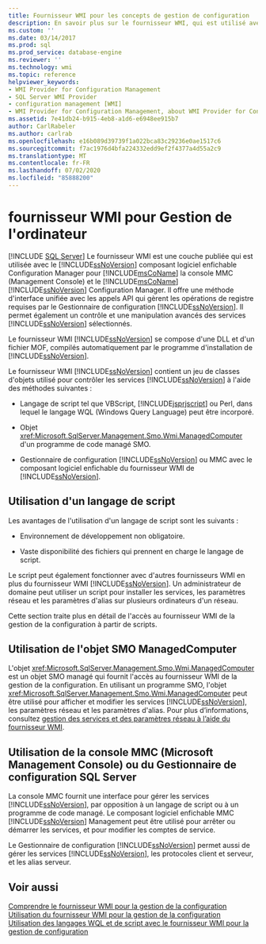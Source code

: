 ```yaml
---
title: Fournisseur WMI pour les concepts de gestion de configuration
description: En savoir plus sur le fournisseur WMI, qui est utilisé avec Gestionnaire de configuration SQL Server dans Microsoft Management Console et Microsoft SQL Server Configuration Manager.
ms.custom: ''
ms.date: 03/14/2017
ms.prod: sql
ms.prod_service: database-engine
ms.reviewer: ''
ms.technology: wmi
ms.topic: reference
helpviewer_keywords:
- WMI Provider for Configuration Management
- SQL Server WMI Provider
- configuration management [WMI]
- WMI Provider for Configuration Management, about WMI Provider for Configuration Management
ms.assetid: 7e41db24-b915-4eb8-a1d6-e6948ee915b7
author: CarlRabeler
ms.author: carlrab
ms.openlocfilehash: e16b089d39739f1a022bca83c29236e0ae1517c6
ms.sourcegitcommit: f7ac1976d4bfa224332edd9ef2f4377a4d55a2c9
ms.translationtype: MT
ms.contentlocale: fr-FR
ms.lasthandoff: 07/02/2020
ms.locfileid: "85888200"
---
```

# <a name="wmi-provider-for-configuration-management"></a>fournisseur WMI pour Gestion de l'ordinateur
[!INCLUDE [SQL Server](../../includes/applies-to-version/sqlserver.md)]
  Le fournisseur WMI est une couche publiée qui est utilisée avec le [!INCLUDE[ssNoVersion](../../includes/ssnoversion-md.md)] composant logiciel enfichable Configuration Manager pour [!INCLUDE[msCoName](../../includes/msconame-md.md)] la console MMC (Management Console) et le [!INCLUDE[msCoName](../../includes/msconame-md.md)] [!INCLUDE[ssNoVersion](../../includes/ssnoversion-md.md)] Configuration Manager. Il offre une méthode d'interface unifiée avec les appels API qui gèrent les opérations de registre requises par le Gestionnaire de configuration [!INCLUDE[ssNoVersion](../../includes/ssnoversion-md.md)]. Il permet également un contrôle et une manipulation avancés des services [!INCLUDE[ssNoVersion](../../includes/ssnoversion-md.md)] sélectionnés.  
  
 Le fournisseur WMI [!INCLUDE[ssNoVersion](../../includes/ssnoversion-md.md)] se compose d'une DLL et d'un fichier MOF, compilés automatiquement par le programme d'installation de [!INCLUDE[ssNoVersion](../../includes/ssnoversion-md.md)].  
  
 Le fournisseur WMI [!INCLUDE[ssNoVersion](../../includes/ssnoversion-md.md)] contient un jeu de classes d'objets utilisé pour contrôler les services [!INCLUDE[ssNoVersion](../../includes/ssnoversion-md.md)] à l'aide des méthodes suivantes :  
  
-   Langage de script tel que VBScript, [!INCLUDE[jsprjscript](../../includes/jsprjscript-md.md)] ou Perl, dans lequel le langage WQL (Windows Query Language) peut être incorporé.  
  
-   Objet <xref:Microsoft.SqlServer.Management.Smo.Wmi.ManagedComputer> d'un programme de code managé SMO.  
  
-   Gestionnaire de configuration [!INCLUDE[ssNoVersion](../../includes/ssnoversion-md.md)] ou MMC avec le composant logiciel enfichable du fournisseur WMI de [!INCLUDE[ssNoVersion](../../includes/ssnoversion-md.md)].  
  
## <a name="using-a-script-language"></a>Utilisation d'un langage de script  
 Les avantages de l'utilisation d'un langage de script sont les suivants :  
  
-   Environnement de développement non obligatoire.  
  
-   Vaste disponibilité des fichiers qui prennent en charge le langage de script.  
  
 Le script peut également fonctionner avec d'autres fournisseurs WMI en plus du fournisseur WMI [!INCLUDE[ssNoVersion](../../includes/ssnoversion-md.md)]. Un administrateur de domaine peut utiliser un script pour installer les services, les paramètres réseau et les paramètres d'alias sur plusieurs ordinateurs d'un réseau.  
  
 Cette section traite plus en détail de l'accès au fournisseur WMI de la gestion de la configuration à partir de scripts.  
  
## <a name="using-the-smo-managedcomputer-object"></a>Utilisation de l'objet SMO ManagedComputer  
 L'objet <xref:Microsoft.SqlServer.Management.Smo.Wmi.ManagedComputer> est un objet SMO managé qui fournit l'accès au fournisseur WMI de la gestion de la configuration. En utilisant un programme SMO, l'objet <xref:Microsoft.SqlServer.Management.Smo.Wmi.ManagedComputer> peut être utilisé pour afficher et modifier les services [!INCLUDE[ssNoVersion](../../includes/ssnoversion-md.md)], les paramètres réseau et les paramètres d'alias. Pour plus d’informations, consultez [gestion des services et des paramètres réseau à l’aide du fournisseur WMI](../../relational-databases/server-management-objects-smo/tasks/managing-services-and-network-settings-by-using-wmi-provider.md).  
  
## <a name="using-the-microsoft-management-console-or-sql-server-configuration-manager"></a>Utilisation de la console MMC (Microsoft Management Console) ou du Gestionnaire de configuration SQL Server  
 La console MMC fournit une interface pour gérer les services [!INCLUDE[ssNoVersion](../../includes/ssnoversion-md.md)], par opposition à un langage de script ou à un programme de code managé. Le composant logiciel enfichable MMC [!INCLUDE[ssNoVersion](../../includes/ssnoversion-md.md)] Management peut être utilisé pour arrêter ou démarrer les services, et pour modifier les comptes de service.  
  
 Le Gestionnaire de configuration [!INCLUDE[ssNoVersion](../../includes/ssnoversion-md.md)] permet aussi de gérer les services [!INCLUDE[ssNoVersion](../../includes/ssnoversion-md.md)], les protocoles client et serveur, et les alias serveur.  
  
## <a name="see-also"></a>Voir aussi  
 [Comprendre le fournisseur WMI pour la gestion de la configuration](../../relational-databases/wmi-provider-configuration/understanding-the-wmi-provider-for-configuration-management.md)   
 [Utilisation du fournisseur WMI pour la gestion de la configuration](../../relational-databases/wmi-provider-configuration/working-with-the-wmi-provider-for-configuration-management.md)   
 [Utilisation des langages WQL et de script avec le fournisseur WMI pour la gestion de configuration](../../relational-databases/wmi-provider-configuration/using-wql-and-scripting-languages-with-the-wmi-provider.md)  
  
  

